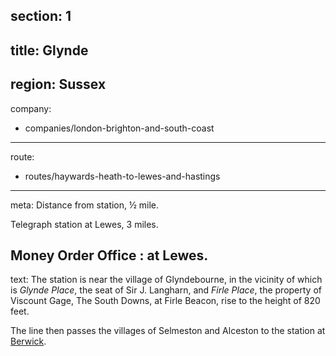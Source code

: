 section: 1
----
title: Glynde
----
region: Sussex
----
company:
- companies/london-brighton-and-south-coast
----
route:
- routes/haywards-heath-to-lewes-and-hastings
----
meta: Distance from station, ½ mile.

Telegraph station at Lewes, 3 miles.

Money Order Office
: at Lewes.
----
text: The station is near the village of Glyndebourne, in the vicinity of which is *Glynde Place*, the seat of Sir J. Langharn, and *Firle Place*, the property of Viscount Gage, The South Downs, at Firle Beacon, rise to the height of 820 feet.

The line then passes the villages of Selmeston and Alceston to the station at [Berwick](/stations/berwick).